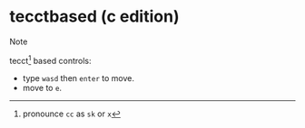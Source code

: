 # tecctbased (c edition) 

> [!NOTE]
> tecct[^1] based controls:
> - type `wasd` then `enter` to move.
> - move to `e`.

[^1]: pronounce `cc` as `sk` or `x`
